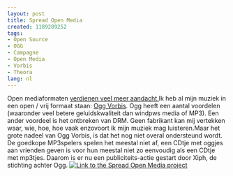 ```yaml
---
layout: post
title: Spread Open Media
created: 1189289252
tags:
- Open Source
- OGG
- Campagne
- Open Media
- Vorbis
- Theora
lang: nl
---
```

Open mediaformaten [verdienen veel meer aandacht.](http://spreadopenmedia.org)Ik heb al mijn muziek in een open / vrij formaat staan: [Ogg Vorbis](http://nl.wikipedia.org/wiki/Ogg_Vorbis). Ogg heeft een aantal voordelen (waaronder veel betere geluidskwaliteit dan windpws media of MP3). Een ander voordeel is het ontbreken van DRM. Geen fabrikant kan mij vertekken waar, wie, hoe, hoe vaak enzovoort ik mijn muziek mag luisteren.Maar het grote nadeel van Ogg Vorbis, is dat het nog niet overal ondersteund wordt. De goedkope MP3spelers spelen het meestal niet af, een CDtje met oggjes aan vrienden geven is voor hun meestal niet zo eenvoudig als een CDtje met mp3tjes. Daarom is er nu een publiciteits-actie gestart door Xiph, de stichting achter Ogg. [![Link to the Spread Open Media project](//upload.wikimedia.org/wikipedia/commons/f/f6/Mabroox_Get_SOM_-_Spread_Open_Media_3.png "Spread Open Media")](//spreadopenmedia.org/)
